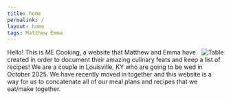 ```yaml
---
title: home
permalink: /
layout: home
tags: Matthew Emma
---
```


<img src="MECooking/assets/img/DinnerTable.jpeg" alt="Table" align="right">

<div>
<p>Hello! This is ME Cooking, a website that Matthew and Emma have created in order to document their amazing culinary feats and keep a list of recipes!
We are a couple in Louisville, KY who are going to be wed in October 2025. We have recently moved in together and this website is a way for us to concatenate all of our meal plans and recipes that we eat/make together. </p>
</div>
